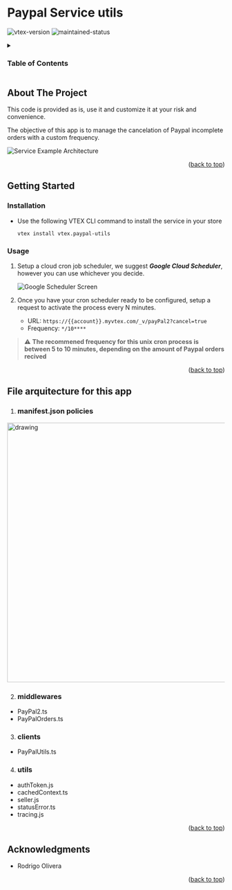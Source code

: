 <div id="top"></div>

# Paypal Service utils

![vtex-version][vtexio-shield]
![maintained-status][maintained-shield]

<!-- TABLE OF CONTENTS -->
<details>
  <summary><h3>Table of Contents</h3></summary>
  <ol>
    <li>
      <a href="#about-the-project">About The Project</a>
    </li>
    <li>
      <a href="#getting-started">Getting Started</a>
      <ul>
        <li><a href="#installation">Installation</a></li>
        <li><a href="#usage">Usage</a></li>
      </ul>
    </li>
    <li>
      <a href="#arquitecture">Architecture</a>
    </li>
    <li><a href="#acknowledgments">Acknowledgments</a></li>
  </ol>
</details>

<!-- ABOUT THE PROJECT -->

## About The Project

This code is provided as is, use it and customize it at your risk and convenience.

The objective of this app is to manage the cancelation of Paypal incomplete orders with a custom frequency.

![Service Example Architecture][arquitecture-screenshot]

<p align="right">(<a href="#top">back to top</a>)</p>

<!-- GETTING STARTED -->

## Getting Started

### Installation

- Use the following VTEX CLI command to install the service in your store
  ```
  vtex install vtex.paypal-utils
  ```

### Usage

1. Setup a cloud cron job scheduler, we suggest **_Google Cloud Scheduler_**, however you can use whichever you decide.

   ![Google Scheduler Screen][scheduler-screenshot]

2. Once you have your cron scheduler ready to be configured, setup a request to activate the process every N minutes.

   - URL: `https://{{account}}.myvtex.com/_v/payPal2?cancel=true`
   - Frequency: `*/10****`

  <blockquote>
    <p dir="auto">
      <g-emoji class="g-emoji" alias="warning" fallback-src="https://github.githubassets.com/images/icons/emoji/unicode/26a0.png">⚠️  </g-emoji>
      <strong>The recommened frequency for this unix cron process is between 5 to 10 minutes, depending on the amount of Paypal orders recived</strong>
    </p>
  </blockquote>

<p align="right">(<a href="#top">back to top</a>)</p>

<!-- ARQUITECTURE -->

## File arquitecture for this app

1. ### manifest.json policies

<img src="https://user-images.githubusercontent.com/105675260/172765222-10483ca8-5f66-449d-8a33-984127a2e0aa.png" alt="drawing" width="600"/>

2. ### middlewares

- PayPal2.ts
- PayPalOrders.ts

3. ### clients

- PayPalUtils.ts

4. ### utils

- authToken.js
- cachedContext.ts
- seller.js
- statusError.ts
- tracing.js

<p align="right">(<a href="#top">back to top</a>)</p>

<!-- ACKNOWLEDGMENTS -->

## Acknowledgments

- Rodrigo Olivera

<p align="right">(<a href="#top">back to top</a>)</p>

<!-- MARKDOWN LINKS & IMAGES -->
<!-- https://www.markdownguide.org/basic-syntax/#reference-style-links -->

[vtexio-shield]: https://img.shields.io/badge/VTEX-%20IO-%23ff69b4
[maintained-shield]: https://img.shields.io/badge/MANTAINED-%20NO-%23ff0000
[arquitecture-screenshot]: https://user-images.githubusercontent.com/18706156/77381360-72489680-6d5c-11ea-9da8-f4f03b6c5f4c.jpg
[scheduler-screenshot]: https://user-images.githubusercontent.com/65255533/110838782-7c62ee00-8268-11eb-8a41-71cb5ae1927b.png
[manifest-screenshot]: /blob/code.png
